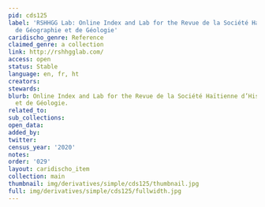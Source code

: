 ```yaml
---
pid: cds125
label: 'RSHHGG Lab: Online Index and Lab for the Revue de la Société Haïtienne d’Histoire,
  de Géographie et de Géologie'
caridischo_genre: Reference
claimed_genre: a collection
link: http://rshhgglab.com/
access: open
status: Stable
language: en, fr, ht
creators:
stewards:
blurb: Online Index and Lab for the Revue de la Société Haïtienne d’Histoire, de Géographie
  et de Géologie.
related_to:
sub_collections:
open_data:
added_by:
twitter:
census_year: '2020'
notes:
order: '029'
layout: caridischo_item
collection: main
thumbnail: img/derivatives/simple/cds125/thumbnail.jpg
full: img/derivatives/simple/cds125/fullwidth.jpg
---
```

